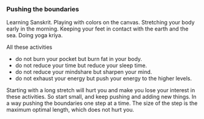 ### Pushing the boundaries

Learning Sanskrit. Playing with colors on the canvas. Stretching your body early in the morning. Keeping your feet in contact with the earth and the sea. Doing yoga kriya. 

All these activities 
+ do not burn your pocket but burn fat in your body. 
+ do not reduce your time but reduce your sleep time.
+ do not reduce your mindshare but sharpen your mind. 
+ do not exhaust your energy but push your energy to the higher levels.

Starting with a long stretch will hurt you and make you lose your interest in these activities. So start small, and keep pushing and adding new things. In a way pushing the boundaries one step at a time. The size of the step is the maximum optimal length, which does not hurt you.

